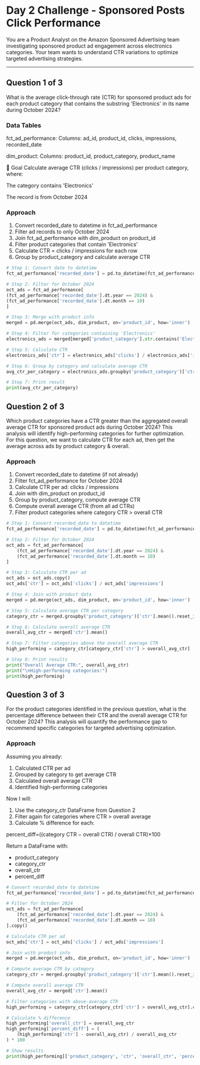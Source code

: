 # Day 2 Challenge - Sponsored Posts Click Performance

You are a Product Analyst on the Amazon Sponsored Advertising team investigating sponsored product ad engagement across electronics categories. Your team wants to understand CTR variations to optimize targeted advertising strategies.

---

## Question 1 of 3

What is the average click-through rate (CTR) for sponsored product ads for each product category that contains the substring 'Electronics' in its name during October 2024?

### Data Tables

fct_ad_performance:
Columns: ad_id, product_id, clicks, impressions, recorded_date

dim_product:
Columns: product_id, product_category, product_name

🎯 Goal
Calculate average CTR (clicks / impressions) per product category, where:

The category contains 'Electronics'

The record is from October 2024

### Approach

1. Convert recorded_date to datetime in fct_ad_performance
2. Filter ad records to only October 2024
3. Join fct_ad_performance with dim_product on product_id
4. Filter product categories that contain 'Electronics'
5. Calculate CTR = clicks / impressions for each row
6. Group by product_category and calculate average CTR

```py
# Step 1: Convert date to datetime
fct_ad_performance['recorded_date'] = pd.to_datetime(fct_ad_performance['recorded_date'])

# Step 2: Filter for October 2024
oct_ads = fct_ad_performance[
(fct_ad_performance['recorded_date'].dt.year == 2024) &
(fct_ad_performance['recorded_date'].dt.month == 10)
]

# Step 3: Merge with product info
merged = pd.merge(oct_ads, dim_product, on='product_id', how='inner')

# Step 4: Filter for categories containing 'Electronics'
electronics_ads = merged[merged['product_category'].str.contains('Electronics', case=False, na=False)]

# Step 5: Calculate CTR
electronics_ads['ctr'] = electronics_ads['clicks'] / electronics_ads['impressions']

# Step 6: Group by category and calculate average CTR
avg_ctr_per_category = electronics_ads.groupby('product_category')['ctr'].mean().reset_index()

# Step 7: Print result
print(avg_ctr_per_category)
```

## Question 2 of 3

Which product categories have a CTR greater than the aggregated overall average CTR for sponsored product ads during October 2024?
This analysis will identify high-performing categories for further optimization. For this question, we want to calculate CTR for each ad, then get the average across ads by product category & overall.

### Approach

1. Convert recorded_date to datetime (if not already)
2. Filter fct_ad_performance for October 2024
3. Calculate CTR per ad: clicks / impressions
4. Join with dim_product on product_id
5. Group by product_category, compute average CTR
6. Compute overall average CTR (from all ad CTRs)
7. Filter product categories where category CTR > overall CTR

```py
# Step 1: Convert recorded_date to datetime
fct_ad_performance['recorded_date'] = pd.to_datetime(fct_ad_performance['recorded_date'])

# Step 2: Filter for October 2024
oct_ads = fct_ad_performance[
    (fct_ad_performance['recorded_date'].dt.year == 2024) &
    (fct_ad_performance['recorded_date'].dt.month == 10)
]

# Step 3: Calculate CTR per ad
oct_ads = oct_ads.copy()
oct_ads['ctr'] = oct_ads['clicks'] / oct_ads['impressions']

# Step 4: Join with product data
merged = pd.merge(oct_ads, dim_product, on='product_id', how='inner')

# Step 5: Calculate average CTR per category
category_ctr = merged.groupby('product_category')['ctr'].mean().reset_index()

# Step 6: Calculate overall average CTR
overall_avg_ctr = merged['ctr'].mean()

# Step 7: Filter categories above the overall average CTR
high_performing = category_ctr[category_ctr['ctr'] > overall_avg_ctr]

# Step 8: Print results
print("Overall Average CTR:", overall_avg_ctr)
print("\nHigh-performing categories:")
print(high_performing)
```

## Question 3 of 3

For the product categories identified in the previous question, what is the percentage difference between their CTR and the overall average CTR for October 2024? This analysis will quantify the performance gap to recommend specific categories for targeted advertising optimization.

### Approach

Assuming you already:

1. Calculated CTR per ad
2. Grouped by category to get average CTR
3. Calculated overall average CTR
4. Identified high-performing categories

Now I will:

1. Use the category_ctr DataFrame from Question 2
2. Filter again for categories where CTR > overall average
3. Calculate % difference for each:

percent_diff=((category CTR − overall CTR) / overall CTR)×100

Return a DataFrame with:

- product_category
- category_ctr
- overall_ctr
- percent_diff

```py
# Convert recorded_date to datetime
fct_ad_performance['recorded_date'] = pd.to_datetime(fct_ad_performance['recorded_date'])

# Filter for October 2024
oct_ads = fct_ad_performance[
    (fct_ad_performance['recorded_date'].dt.year == 2024) &
    (fct_ad_performance['recorded_date'].dt.month == 10)
].copy()

# Calculate CTR per ad
oct_ads['ctr'] = oct_ads['clicks'] / oct_ads['impressions']

# Join with product info
merged = pd.merge(oct_ads, dim_product, on='product_id', how='inner')

# Compute average CTR by category
category_ctr = merged.groupby('product_category')['ctr'].mean().reset_index()

# Compute overall average CTR
overall_avg_ctr = merged['ctr'].mean()

# Filter categories with above-average CTR
high_performing = category_ctr[category_ctr['ctr'] > overall_avg_ctr].copy()

# Calculate % difference
high_performing['overall_ctr'] = overall_avg_ctr
high_performing['percent_diff'] = (
    (high_performing['ctr'] - overall_avg_ctr) / overall_avg_ctr
) * 100

# Show results
print(high_performing[['product_category', 'ctr', 'overall_ctr', 'percent_diff']])
```
